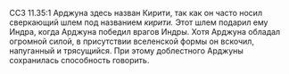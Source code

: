 ССЗ 11.35:1	Арджуна здесь назван Кирити, так как он часто носил сверкающий шлем под названием _кирити._ Этот шлем подарил ему Индра, когда Арджуна победил врагов Индры. Хотя Арджуна обладал огромной силой, в присутствии вселенской формы он вскочил, напуганный и трясущийся. При этому доблестного Арджуны сохранилась способность говорить.